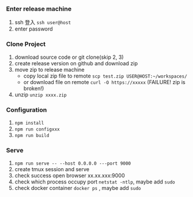 ### Enter release machine
1. ssh 登入 `ssh user@host`
2. enter password 

### Clone Project
1. download source code or git clone(skip 2, 3)
2. create release version on github and download zip
3. move zip to release machine
   - copy local zip file to remote `scp test.zip USER@HOST:~/workspaces/`
   - or download file on remote `curl -O https://xxxxx` (FAILURE! zip is broken!)
4. unzip `unzip xxxx.zip`

### Configuration
1. `npm install`
2. `npm run configxxx`
3. `npm run build`

### Serve
1. `npm run serve -- --host 0.0.0.0 ---port 9000`
2. create tmux session and serve
3. check success open browser xx.xx.xxx:9000
4. check which process occupy port `netstat -ntlp`, maybe add `sudo`
5. check docker container `docker ps` , maybe add `sudo`
